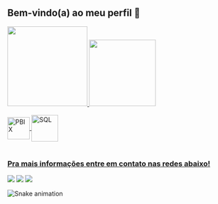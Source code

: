 ## Bem-vindo(a) ao meu perfil 🖖

 <div>
   <a href="https://github.com/bruno-bestetti">
   <img height="180em" src="https://github-readme-stats.vercel.app/api?username=bruno-bestetti&show_icons=true&theme=tokyonight&include_all_commits=true&count_private=true"/>
   <img height="150em" src="https://github-readme-stats.vercel.app/api/top-langs/?username=bruno-bestetti&layout=compact&langs_count=6&theme=tokyonight"/>

</div>
<div style="display: inline_block"><br>
  <img align="center" alt="PBIX" height="50 width="60 src="https://powerapps.microsoft.com/images/application-logos/svg/powerbi.svg"/>
  <img align="center" alt="SQL" height="60 width="70 src="https://cdn.jsdelivr.net/gh/devicons/devicon/icons/microsoftsqlserver/microsoftsqlserver-plain-wordmark.svg"/>
</div>
 
 <br>
 
  ### Pra mais informações entre em contato nas redes abaixo!
 
<div> 
  <a href="https://www.instagram.com/bestettibruno/" target="_blank"><img src="https://img.shields.io/badge/-Instagram-%23E4405F?style=for-the-badge&logo=instagram&logoColor=white" target="_blank"></a> 
  <a href = "mailto:bestettibruno@gmail.com"><img src="https://img.shields.io/badge/-Gmail-%23333?style=for-the-badge&logo=gmail&logoColor=white" target="_blank"></a>
  <a href="https://www.linkedin.com/in/brunobestetti/" target="_blank"><img src="https://img.shields.io/badge/-LinkedIn-%230077B5?style=for-the-badge&logo=linkedin&logoColor=white" target="_blank"></a> 
 
  ![Snake animation](https://github.com/bruno-bestetti/bruno-bestetti/blob/output/github-contribution-grid-snake.svg)

</div>
